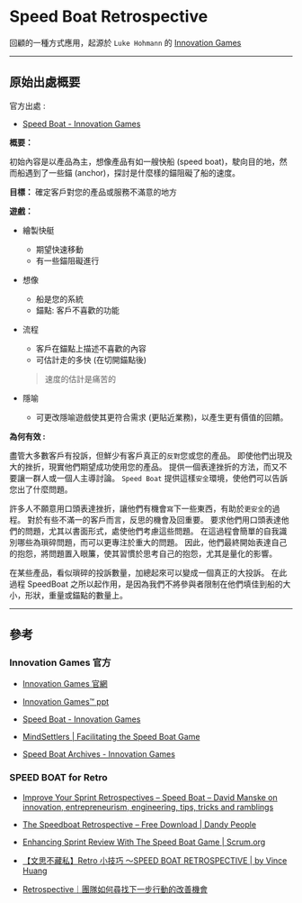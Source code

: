 # Speed Boat Retrospective

回顧的一種方式應用，起源於 `Luke Hohmann` 的 [Innovation Games](https://www.innovationgames.com/)

---

## 原始出處概要

官方出處 :

- [Speed Boat - Innovation Games](https://www.innovationgames.com/speed-boat/)

**概要：**

初始內容是以產品為主，想像產品有如一艘快船 (speed boat)，駛向目的地，然而船遇到了一些錨 (anchor)，探討是什麼樣的錨阻礙了船的速度。

**目標：** 確定客戶對您的產品或服務不滿意的地方

**遊戲：**

- 繪製快艇
  - 期望快速移動
  - 有一些錨阻礙進行

- 想像
  - 船是您的系統
  - 錨點: 客戶不喜歡的功能

- 流程
  - 客戶在錨點上描述不喜歡的內容
  - 可估計走的多快 (在切開錨點後)
  > 速度的估計是痛苦的

- 隱喻
  - 可更改隱喻遊戲使其更符合需求 (更貼近業務)，以產生更有價值的回饋。

**為何有效 :**

盡管大多數客戶有投訴，但鮮少有客戶真正的`反對`您或您的產品。
即使他們出現及大的挫折，現實他們期望成功使用您的產品。
提供一個表達挫折的方法，而又不要讓一群人或一個人主導討論。
`Speed Boat` 提供這樣`安全`環境，使他們可以告訴您出了什麼問題。

許多人不願意用口頭表達挫折，讓他們有機會`寫`下一些東西，有助於`更安全`的過程。
對於有些不滿一的客戶而言，反思的機會及回重要。
要求他們用口頭表達他們的問題，尤其以書面形式，處使他們考慮這些問題。
在這過程會簡單的自我識別哪些為瑣碎問題，而可以更專注於重大的問題。
因此，他們最終開始表達自己的抱怨，將問題置入眼簾，使其習慣於思考自己的抱怨，尤其是量化的影響。

在某些產品，看似瑣碎的投訴數量，加總起來可以變成一個真正的大投訴。
在此過程 SpeedBoat 之所以起作用，是因為我們不將參與者限制在他們填佳到船的大小，形狀，重量或錨點的數量上。

---

## 參考

### Innovation Games 官方

- [Innovation Games 官網](https://www.innovationgames.com/)

- [Innovation Games™ ppt](https://www.slideshare.net/emte69/innovation-games-14009295)

- [Speed Boat - Innovation Games](https://www.innovationgames.com/speed-boat/)

- [MindSettlers | Facilitating the Speed Boat Game](https://www.mindsettlers.com/guide/5Z8ZVFE55SKA6oE4AYUcqe)

- [Speed Boat Archives - Innovation Games](https://www.innovationgames.com/category/games/speed-boat/)

### SPEED BOAT for Retro

- [Improve Your Sprint Retrospectives – Speed Boat – David Manske on innovation, entrepreneurism, engineering, tips, tricks and ramblings](https://davidemanske.com/improve-your-sprint-retrospectives-speed-boat/)

- [The Speedboat Retrospective – Free Download | Dandy People](https://dandypeople.com/blog/the-speedboat-retrospective-free-download-of-poster/)

- [Enhancing Sprint Review With The Speed Boat Game | Scrum.org](https://www.scrum.org/resources/blog/enhancing-sprint-review-speed-boat-game)

- [【文思不藏私】Retro 小技巧 ～SPEED BOAT RETROSPECTIVE | by Vince Huang](https://medium.com/%E6%96%87%E6%80%9D%E4%B8%8D%E8%97%8F%E7%A7%81/%E6%96%87%E6%80%9D%E4%B8%8D%E8%97%8F%E7%A7%81-retro-%E5%B0%8F%E6%8A%80%E5%B7%A7-speed-boat-retrospective-5ea105d3590f)

- [Retrospective｜團隊如何尋找下一步行動的改善機會](https://medium.com/@4JolinTsai/%E5%B0%8B%E6%89%BE%E6%94%B9%E5%96%84%E4%B8%8B%E4%B8%80%E6%AD%A5%E8%A1%8C%E5%8B%95%E7%9A%84%E6%A9%9F%E6%9C%83-10c5b46a4d33)
